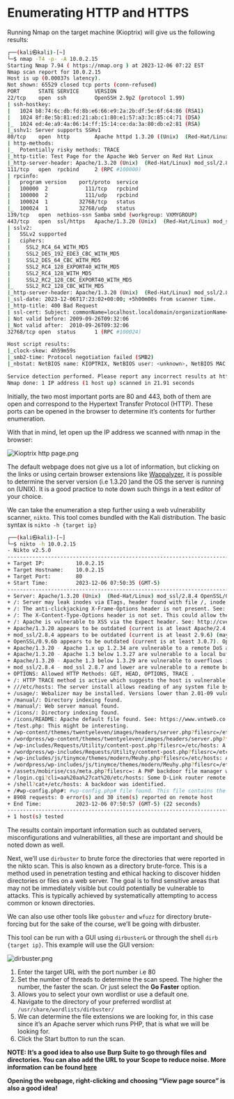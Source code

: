 # Enumerating HTTP and HTTPS

Running Nmap on the target machine (Kioptrix) will give us the following results:

```bash
┌──(kali㉿kali)-[~]
└─$ nmap -T4 -p- -A 10.0.2.15
Starting Nmap 7.94 ( https://nmap.org ) at 2023-12-06 07:22 EST
Nmap scan report for 10.0.2.15
Host is up (0.00037s latency).
Not shown: 65529 closed tcp ports (conn-refused)
PORT      STATE SERVICE     VERSION
22/tcp    open  ssh         OpenSSH 2.9p2 (protocol 1.99)
| ssh-hostkey: 
|   1024 b8:74:6c:db:fd:8b:e6:66:e9:2a:2b:df:5e:6f:64:86 (RSA1)
|   1024 8f:8e:5b:81:ed:21:ab:c1:80:e1:57:a3:3c:85:c4:71 (DSA)
|_  1024 ed:4e:a9:4a:06:14:ff:15:14:ce:da:3a:80:db:e2:81 (RSA)
|_sshv1: Server supports SSHv1
80/tcp    open  http        Apache httpd 1.3.20 ((Unix)  (Red-Hat/Linux) mod_ssl/2.8.4 OpenSSL/0.9.6b)
| http-methods: 
|_  Potentially risky methods: TRACE
|_http-title: Test Page for the Apache Web Server on Red Hat Linux
|_http-server-header: Apache/1.3.20 (Unix)  (Red-Hat/Linux) mod_ssl/2.8.4 OpenSSL/0.9.6b
111/tcp   open  rpcbind     2 (RPC #100000)
| rpcinfo: 
|   program version    port/proto  service
|   100000  2            111/tcp   rpcbind
|   100000  2            111/udp   rpcbind
|   100024  1          32768/tcp   status
|_  100024  1          32768/udp   status
139/tcp   open  netbios-ssn Samba smbd (workgroup: VXMYGROUP)
443/tcp   open  ssl/https   Apache/1.3.20 (Unix)  (Red-Hat/Linux) mod_ssl/2.8.4 OpenSSL/0.9.6b
| sslv2: 
|   SSLv2 supported
|   ciphers: 
|     SSL2_RC4_64_WITH_MD5
|     SSL2_DES_192_EDE3_CBC_WITH_MD5
|     SSL2_DES_64_CBC_WITH_MD5
|     SSL2_RC4_128_EXPORT40_WITH_MD5
|     SSL2_RC4_128_WITH_MD5
|     SSL2_RC2_128_CBC_EXPORT40_WITH_MD5
|_    SSL2_RC2_128_CBC_WITH_MD5
|_http-server-header: Apache/1.3.20 (Unix)  (Red-Hat/Linux) mod_ssl/2.8.4 OpenSSL/0.9.6b
|_ssl-date: 2023-12-06T17:23:02+00:00; +5h00m00s from scanner time.
|_http-title: 400 Bad Request
| ssl-cert: Subject: commonName=localhost.localdomain/organizationName=SomeOrganization/stateOrProvinceName=SomeState/countryName=--
| Not valid before: 2009-09-26T09:32:06
|_Not valid after:  2010-09-26T09:32:06
32768/tcp open  status      1 (RPC #100024)

Host script results:
|_clock-skew: 4h59m59s
|_smb2-time: Protocol negotiation failed (SMB2)
|_nbstat: NetBIOS name: KIOPTRIX, NetBIOS user: <unknown>, NetBIOS MAC: <unknown> (unknown)

Service detection performed. Please report any incorrect results at https://nmap.org/submit/ .
Nmap done: 1 IP address (1 host up) scanned in 21.91 seconds
```

Initially, the two most important ports are 80 and 443, both of them are open and correspond to the Hypertext Transfer Protocol (HTTP). These ports can be opened in the browser to determine it’s contents for further enumeration. 

With that in mind, let open up the IP address we scanned with nmap in the browser:

![Kioptrix http page.png](Kioptrix_http_page.png)

The default webpage does not give us a lot of information, but clicking on the links or using certain browser extensions like [Wappalyzer](https://www.wappalyzer.com/), it is possible to determine the server version (i.e 1.3.20 )and the OS the server is running on (UNIX). It is a good practice to note down such things in a text editor of your choice.

We can take the enumeration a step further using a web vulnerability scanner, `nikto`. This tool comes bundled with  the Kali distribution. The basic syntax is `nikto -h {target ip}`

```bash
┌──(kali㉿kali)-[~]
└─$ nikto -h 10.0.2.15
- Nikto v2.5.0
---------------------------------------------------------------------------
+ Target IP:          10.0.2.15
+ Target Hostname:    10.0.2.15
+ Target Port:        80
+ Start Time:         2023-12-06 07:50:35 (GMT-5)
---------------------------------------------------------------------------
+ Server: Apache/1.3.20 (Unix)  (Red-Hat/Linux) mod_ssl/2.8.4 OpenSSL/0.9.6b
+ /: Server may leak inodes via ETags, header found with file /, inode: 34821, size: 2890, mtime: Wed Sep  5 23:12:46 2001. See: http://cve.mitre.org/cgi-bin/cvename.cgi?name=CVE-2003-1418
+ /: The anti-clickjacking X-Frame-Options header is not present. See: https://developer.mozilla.org/en-US/docs/Web/HTTP/Headers/X-Frame-Options
+ /: The X-Content-Type-Options header is not set. This could allow the user agent to render the content of the site in a different fashion to the MIME type. See: https://www.netsparker.com/web-vulnerability-scanner/vulnerabilities/missing-content-type-header/
+ /: Apache is vulnerable to XSS via the Expect header. See: http://cve.mitre.org/cgi-bin/cvename.cgi?name=CVE-2006-3918
+ Apache/1.3.20 appears to be outdated (current is at least Apache/2.4.54). Apache 2.2.34 is the EOL for the 2.x branch.
+ mod_ssl/2.8.4 appears to be outdated (current is at least 2.9.6) (may depend on server version).
+ OpenSSL/0.9.6b appears to be outdated (current is at least 3.0.7). OpenSSL 1.1.1s is current for the 1.x branch and will be supported until Nov 11 2023.
+ Apache/1.3.20 - Apache 1.x up 1.2.34 are vulnerable to a remote DoS and possible code execution.
+ Apache/1.3.20 - Apache 1.3 below 1.3.27 are vulnerable to a local buffer overflow which allows attackers to kill any process on the system.
+ Apache/1.3.20 - Apache 1.3 below 1.3.29 are vulnerable to overflows in mod_rewrite and mod_cgi.
+ mod_ssl/2.8.4 - mod_ssl 2.8.7 and lower are vulnerable to a remote buffer overflow which may allow a remote shell.
+ OPTIONS: Allowed HTTP Methods: GET, HEAD, OPTIONS, TRACE .
+ /: HTTP TRACE method is active which suggests the host is vulnerable to XST. See: https://owasp.org/www-community/attacks/Cross_Site_Tracing
+ ///etc/hosts: The server install allows reading of any system file by adding an extra '/' to the URL.
+ /usage/: Webalizer may be installed. Versions lower than 2.01-09 vulnerable to Cross Site Scripting (XSS). See: http://cve.mitre.org/cgi-bin/cvename.cgi?name=CVE-2001-0835
+ /manual/: Directory indexing found.
+ /manual/: Web server manual found.
+ /icons/: Directory indexing found.
+ /icons/README: Apache default file found. See: https://www.vntweb.co.uk/apache-restricting-access-to-iconsreadme/
+ /test.php: This might be interesting.
+ /wp-content/themes/twentyeleven/images/headers/server.php?filesrc=/etc/hosts: A PHP backdoor file manager was found.
+ /wordpress/wp-content/themes/twentyeleven/images/headers/server.php?filesrc=/etc/hosts: A PHP backdoor file manager was found.
+ /wp-includes/Requests/Utility/content-post.php?filesrc=/etc/hosts: A PHP backdoor file manager was found.
+ /wordpress/wp-includes/Requests/Utility/content-post.php?filesrc=/etc/hosts: A PHP backdoor file manager was found.
+ /wp-includes/js/tinymce/themes/modern/Meuhy.php?filesrc=/etc/hosts: A PHP backdoor file manager was found.
+ /wordpress/wp-includes/js/tinymce/themes/modern/Meuhy.php?filesrc=/etc/hosts: A PHP backdoor file manager was found.
+ /assets/mobirise/css/meta.php?filesrc=: A PHP backdoor file manager was found.
+ /login.cgi?cli=aa%20aa%27cat%20/etc/hosts: Some D-Link router remote command execution.
+ /shell?cat+/etc/hosts: A backdoor was identified.
+ /#wp-config.php#: #wp-config.php# file found. This file contains the credentials.
+ 8908 requests: 0 error(s) and 30 item(s) reported on remote host
+ End Time:           2023-12-06 07:50:57 (GMT-5) (22 seconds)
---------------------------------------------------------------------------
+ 1 host(s) tested
```

The results contain important information such as outdated servers, misconfigurations and vulnerabilities, all these are important and should be noted down as well.

Next, we’ll use `dirbuster` to brute force the directories that were reported in the nikto scan. This is also known as a directory brute-force. This is a method used in penetration testing and ethical hacking to discover hidden directories or files on a web server. The goal is to find sensitive areas that may not be immediately visible but could potentially be vulnerable to attacks. This is typically achieved by systematically attempting to access common or known directories.

We can also use other tools like `gobuster` and `wfuzz` for directory brute-forcing but for the sake of the course, we’ll be going with dirbuster.

This tool can be run with a GUI using `dirbuster&` or through the shell `dirb {target ip}`. This example will use the GUI version:

![dirbuster.png](dirbuster.png)

1. Enter the target URL with the port number i.e 80
2. Set the number of threads to determine the scan speed. The higher the number, the faster the scan. Or just select the **Go Faster** option.
3. Allows you to select your own wordlist or use a default one.
4. Navigate to the directory of your preferred wordlist at `/usr/share/wordlists/dirbuster/` 
5. We can determine the file extensions we are looking for, in this case since it’s an Apache server which runs PHP, that is what we will be looking for.
6. Click the Start button to run the scan. 

**NOTE: It’s a good idea to also use Burp Suite to go through files and directories. You can also add the URL to your Scope to reduce noise. More information can be found [here](https://portswigger.net/burp/documentation/desktop/testing-workflow/test-scope#:~:text=To%20add%20a%20URL%20to%20your%20scope%3A%201,logging%20out-of-scope%20traffic.%20This%20can%20provide%20performance%20benefits.)**

**Opening the webpage, right-clicking and choosing “View page source” is also a good idea!**